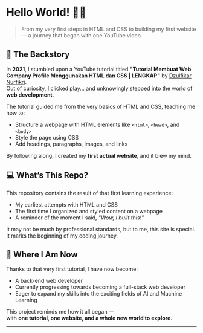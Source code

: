 # Hello World! 👋🌐

> From my very first steps in HTML and CSS to building my first website — a journey that began with one YouTube video.

## 📖 The Backstory

In **2021**, I stumbled upon a YouTube tutorial titled **"Tutorial Membuat Web Company Profile Menggunakan HTML dan CSS | LENGKAP"** by [Dzulfikar Nurfikri](https://youtu.be/86FHw_iJlHM?si=I7zNsOBZD_KO7VQH).  
Out of curiosity, I clicked play... and unknowingly stepped into the world of **web development**.

The tutorial guided me from the very basics of HTML and CSS, teaching me how to:

- Structure a webpage with HTML elements like `<html>`, `<head>`, and `<body>`
- Style the page using CSS
- Add headings, paragraphs, images, and links

By following along, I created my **first actual website**, and it blew my mind.

## 💻 What’s This Repo?

This repository contains the result of that first learning experience:

- My earliest attempts with HTML and CSS
- The first time I organized and styled content on a webpage
- A reminder of the moment I said, _"Wow, I built this!"_

It may not be much by professional standards, but to me, this site is special.  
It marks the beginning of my coding journey.

## 🚀 Where I Am Now

Thanks to that very first tutorial, I have now become:

- A back-end web developer
- Currently progressing towards becoming a full-stack web developer
- Eager to expand my skills into the exciting fields of AI and Machine Learning

This project reminds me how it all began —  
with **one tutorial, one website, and a whole new world to explore**.

---
